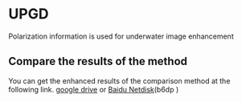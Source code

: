 # UPGD
Polarization information is used for underwater image enhancement










## Compare the results of the method

You can get the enhanced results of the comparison method at the following link. [google drive]() or  [Baidu Netdisk](https://pan.baidu.com/s/1ov5iFyIuQdLg0gUF6m5rCA?pwd=b6dp)(b6dp )

 

